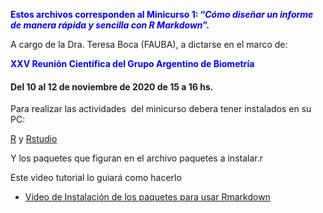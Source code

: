 <p><span style="color: #0000ff;"><strong>Estos archivos corresponden al Minicurso 1: &ldquo;<em>C&oacute;mo dise&ntilde;ar un informe de manera r&aacute;pida y sencilla con R Markdown</em>&rdquo;. </strong></span></p>
<p>A cargo de la Dra. Teresa Boca (FAUBA), a dictarse en el marco de:</p>
<p><span id="h.c2z8mxkunirl" class="CDt4Ke zfr3Q JYVBee" dir="ltr" style="color: #0000ff;"><strong>XXV Reuni&oacute;n Cient&iacute;fica del Grupo Argentino de Biometr&iacute;a</strong></span></p>
<h4 id="h.7k0e64bttrv7" class="CDt4Ke zfr3Q OmQG5e" dir="ltr">Del 10 al 12 de noviembre de 2020 de 15 a 16 hs.</h4>
<p>Para realizar las actividades&nbsp; del minicurso debera tener instalados en su PC:&nbsp;</p>
<p><a href="https://www.r-project.org/">R</a> y <a href="https://rstudio.com/">Rstudio</a></p>
<p>Y los paquetes que figuran en el archivo paquetes a instalar.r</p>
<p>Este video tutorial lo guiar&aacute; como hacerlo&nbsp;</p>
<ul>
<li><a href="https://www.youtube.com/embed/QaKCirYknS8">V&iacute;deo de Instalaci&oacute;n de los paquetes para usar Rmarkdown</a></li>
</ul>
<p>&nbsp;</p>
